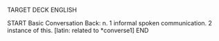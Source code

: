 TARGET DECK
ENGLISH

START
Basic
Conversation
Back: n. 1 informal spoken communication. 2 instance of this. [latin: related to *converse1]
END
